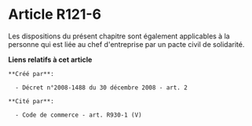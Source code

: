 # Article R121-6

Les dispositions du présent chapitre sont également applicables à la personne qui est liée au chef d'entreprise par un pacte
civil de solidarité.

**Liens relatifs à cet article**

	**Créé par**:

	  - Décret n°2008-1488 du 30 décembre 2008 - art. 2

	**Cité par**:

	  - Code de commerce - art. R930-1 (V)
